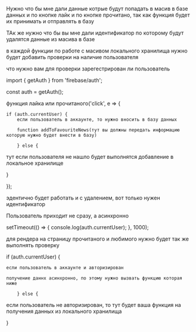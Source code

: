 Нужно что бы мне дали данные котрые будут попадать в масив в базе данных и по
кнопке лайк и по кнопке прочитано, так как функция будет их принимать и
отправлять в базу

ТАк же нужно что бы вы мне дали идентификатор по которому будут удалятся данные
из масива в базе

в каждой функции по работе с масивом локального хранилища нужно будет добавить
проверки на наличие пользователя

<!--





  -->

что нужно вам для проверки зарегестрирован ли пользователь

import { getAuth } from 'firebase/auth';

const auth = getAuth();

<!--  -->

функция лайка или прочитаного('click', e => {

    if (auth.currentUser) {
        если пользователь в аккаунте, то нужно вносить в базу данных

        function addToFavouriteNews(тут вы должны передать информацию которую нужно будет внести в базу)

        } else {

тут если пользователя не нашло будет выполнятся добавление в локальное хранилище

}

});

<!--  -->

эдентично будет работать и с удалением, вот только нужен идентификатор

<!--

 -->

Пользователь приходит не сразу, а асинхронно

setTimeout(() => { console.log(auth.currentUser); }, 1000);

<!--

 -->

для рендера на страницу прочитаного и любимого нужно будет так же выполнять
проверку

if (auth.currentUser) {

    если пользователь в аккаунте и авторизирован

    получение даннх асинхронно, по этому нужно вызвать функцию которая ниже

  <!-- const readNewsArr = [];
  get(usersRef)
    .then(snapshot => {
      const user = auth.currentUser;
      if (user === null) {
        return;
      }
      snapshot.forEach(childSnapshot => {
        const userArr = childSnapshot.val();

        if (userArr.email === user.email) {
          readNewsArr.push(...userArr.newsReadData.filter(item => item !== ''));
        }

        ТУТ БУДЕТ ФУНКЦИЯ РЕНДЕРА В КОТОРУЮ ВЫ БУДЕТЕ ПЕРЕДАВАТЬ МАСИВ ДАННЫХ
        РЕНДЕР ЛЮБИМОГО(readNewsArr)

      });
    })
    .catch(error => {
      console.error(error);
    });

  return readNewsArr;
}  -->

        } else {

если пользователь не авторизирован, то тут будет ваша функция на получения
данных из локального хранилища

}
